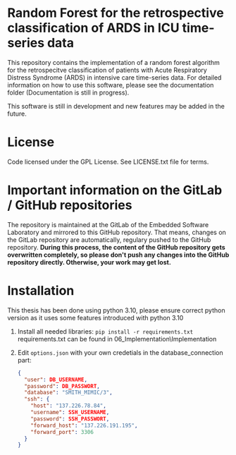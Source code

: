 # Random Forest for the retrospective classification of ARDS in ICU time-series data

This repository contains the implementation of a random forest algorithm for the retrospecitve classification of patients with Acute Respiratory Distress Syndrome (ARDS) in intensive care time-series data. For detailed information on how to use this software, please see the documentation folder (Documentation is still in progress). 

This software is still in development and new features may be added in the future. 

# License 
Code licensed under the GPL License. See LICENSE.txt file for terms.

# Important information on the GitLab / GitHub repositories
The repository is maintained at the GitLab of the Embedded Software Laboratory and mirrored to this GitHub repository. That means, changes on the GitLab repository are automatically, regulary pushed to the GitHub repository. **During this process, the content of the GitHub repository gets overwritten completely, so please don't push any changes into the GitHub repository directly. Otherwise, your work may get lost.**

# Installation
This thesis has been done using python 3.10, please ensure correct python version as it uses some features introduced with python 3.10
1. Install all needed libraries: `pip install -r requirements.txt` requirements.txt can be found in 06_Implementation\Implementation
2. Edit `options.json` with your own credetials in the database_connection part:
   
    ```json
    {
      "user": DB_USERNAME,
      "password": DB_PASSWORT,
      "database": "SMITH_MIMIC/3",
      "ssh": {
        "host": "137.226.78.84",
        "username": SSH_USERNAME,
        "password": SSH_PASSWORT,
        "forward_host": "137.226.191.195",
        "forward_port": 3306
      }
    }
    ```

